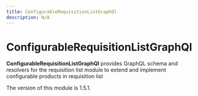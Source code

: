 ```yaml
---
title: ConfigurableRequisitionListGraphQl
description: N/A
---
```


# ConfigurableRequisitionListGraphQl

**ConfigurableRequisitionListGraphQl** provides GraphQL schema and resolvers for the requisition list module to extend and implement configurable products in requisition list

<InlineAlert slots="text" />
The version of this module is 1.5.1.
